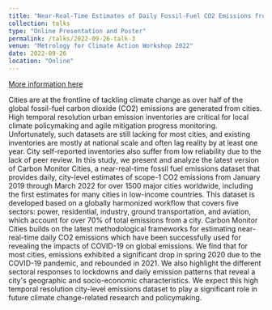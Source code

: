 ```yaml
---
title: "Near-Real-Time Estimates of Daily Fossil-Fuel CO2 Emissions from Cities Worldwide"
collection: talks
type: "Online Presentation and Poster"
permalink: /talks/2022-09-26-talk-3
venue: "Metrology for Climate Action Workshop 2022"
date: 2022-09-26
location: "Online"
---
```


[More information here](https://www.bipmwmo22.org/)

Cities are at the frontline of tackling climate change as over half of the global fossil-fuel carbon dioxide (CO2) emissions are generated from cities. High temporal resolution urban emission inventories are critical for local climate policymaking and agile mitigation progress monitoring. Unfortunately, such datasets are still lacking for most cities, and existing inventories are mostly at national scale and often lag reality by at least one year. City self-reported inventories also suffer from low reliability due to the lack of peer review. In this study, we present and analyze the latest version of Carbon Monitor Cities, a near-real-time fossil fuel emissions dataset that provides daily, city-level estimates of scope-1 CO2  emissions from January 2019 through March 2022 for over 1500 major cities worldwide, including the first estimates for many cities in low-income countries. This dataset is developed based on a globally harmonized workflow that covers five sectors: power, residential, industry, ground transportation, and aviation, which account for over 70% of total emissions from a city. Carbon Monitor Cities builds on the latest methodological frameworks for estimating near-real-time daily CO2 emissions which have been successfully used for revealing the impacts of COVID-19 on global emissions. We find that for most cities, emissions exhibited a significant drop in spring 2020 due to the COVID-19 pandemic, and rebounded in 2021. We also highlight the different sectoral responses to lockdowns and daily emission patterns that reveal a city's geographic and socio-economic characteristics. We expect this high temporal resolution city-level emissions dataset to play a significant role in future climate change-related research and policymaking.